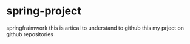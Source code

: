 # spring-project
springfraimwork
this is artical to understand to github
this my prject on github repositories
